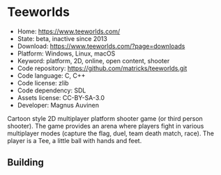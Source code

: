 # Teeworlds

- Home: https://www.teeworlds.com/
- State: beta, inactive since 2013
- Download: https://www.teeworlds.com/?page=downloads
- Platform: Windows, Linux, macOS
- Keyword: platform, 2D, online, open content, shooter
- Code repository: https://github.com/matricks/teeworlds.git
- Code language: C, C++
- Code license: zlib
- Code dependency: SDL
- Assets license: CC-BY-SA-3.0
- Developer: Magnus Auvinen

Cartoon style 2D multiplayer platform shooter game (or third person shooter).
The game provides an arena where players fight in various multiplayer modes (capture the flag, duel, team death match, race). The player is a Tee, a little ball with hands and feet.

## Building

